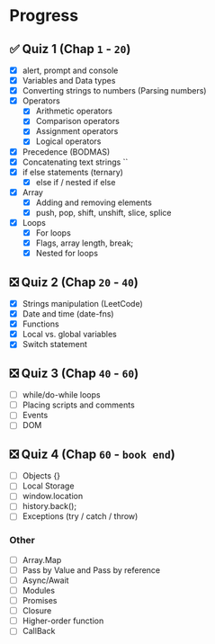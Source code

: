 # Progress

## ✅ Quiz 1 (Chap `1` - `20`)

- [x] alert, prompt and console
- [x] Variables and Data types
- [x] Converting strings to numbers (Parsing numbers)
- [x] Operators
  - [x] Arithmetic operators
  - [x] Comparison operators
  - [x] Assignment operators
  - [x] Logical operators
- [x] Precedence (BODMAS)
- [x] Concatenating text strings ``
- [x] if else statements (ternary)
  - [x] else if / nested if else
- [x] Array
  - [x] Adding and removing elements
  - [x] push, pop, shift, unshift, slice, splice
- [x] Loops
  - [x] For loops
  - [x] Flags, array length, break;
  - [x] Nested for loops

## ❎ Quiz 2 (Chap `20` - `40`)

- [x] Strings manipulation (LeetCode)
- [x] Date and time (date-fns)
- [x] Functions
- [x] Local vs. global variables
- [x] Switch statement

## ❎ Quiz 3 (Chap `40` - `60`)

- [ ] while/do-while loops
- [ ] Placing scripts and comments
- [ ] Events
- [ ] DOM

## ❎ Quiz 4 (Chap `60` - `book end`)

- [ ] Objects {}
- [ ] Local Storage
- [ ] window.location
- [ ] history.back();
- [ ] Exceptions (try / catch / throw)

### Other

- [ ] Array.Map
- [ ] Pass by Value and Pass by reference
- [ ] Async/Await
- [ ] Modules
- [ ] Promises
- [ ] Closure
- [ ] Higher-order function
- [ ] CallBack
